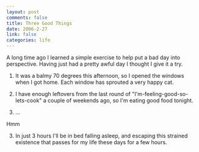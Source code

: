 ```yaml
--- 
layout: post
comments: false
title: Three Good Things
date: 2006-2-27
link: false
categories: life
---
```

A long time ago I learned a simple exercise to help put a bad day into perspective. Having just had a pretty awful day I thought I give it a try.

1.  It was a balmy 70 degrees this afternoon, so I opened the windows when I got home. Each window has sprouted a very happy cat.

2.  I have enough leftovers from the last round of "I'm-feeling-good-so-lets-cook" a couple of weekends ago, so I'm eating good food tonight.

3. ...


Hmm

3. In just 3 hours I'll be in bed falling asleep, and escaping this strained existence that passes for my life these days for a few hours.
